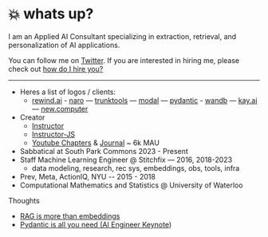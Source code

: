 # 💥 whats up?

I am an Applied AI Consultant specializing in extraction, retrieval, and personalization of AI applications. 

You can follow me on [Twitter](http://x.com/jxnlco). If you are interested in hiring me, please check out [how do I hire you?](https://www.notion.so/How-can-I-hire-you-ec2bb36a5ac048c2a8f6bd888faea6c2?pvs=21)

---

- Heres a list of logos / clients:
    - [rewind.ai](https://rewind.ai) - [naro](http://narohq.com) — [trunktools](https://trunktools.com/) — [modal](http://modal.com) — [pydantic](http://pydantic.dev) - [wandb](https://wandb.ai/) — [kay.ai](http://Kay.ai) — [new.computer](http://new.computer)
- Creator
    - [Instructor](https://jxnl.github.io/instructor/)
    - [Instructor-JS](https://jxnl.github.io/instructor-ts/)
    - [Youtube Chapters](https://youtubechapters.app) & [Journal](http://usejournal.xyz) ~ 6k MAU
- Sabbatical at South Park Commons 2023 - Present
- Staff Machine Learning Engineer @ Stitchfix — 2016, 2018-2023
    - data modeling, research, rec sys, embeddings, obs, tools, infra
- Prev, Meta, ActionIQ, NYU -- 2015 - 2018
- Computational Mathematics and Statistics @ University of Waterloo

Thoughts 

- [RAG is more than embeddings](https://jxnl.github.io/instructor/blog/2023/09/17/rag-is-more-than-just-embedding-search/)
- [Pydantic is all you need (AI Engineer Keynote](https://www.youtube.com/watch?v=yj-wSRJwrrc&t=23))
